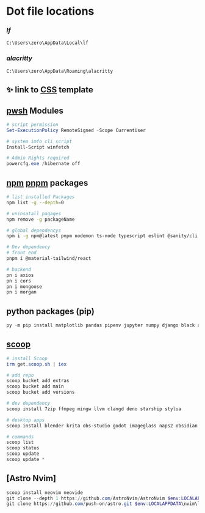 # Dot file locations
### ___lf___ 
`C:\Users\zero\AppData\Local\lf`
### ___alacritty___
`C:\Users\zero\AppData\Roaming\alacritty`

## ✨ link to [CSS](https://github.com/push-on/Dot-Files/blob/main/CSS/style.css) template

## [pwsh](https://learn.microsoft.com/en-us/powershell/scripting/install/installing-powershell-on-windows?view=powershell-7.3#winget) Modules

```ps1
# script permission
Set-ExecutionPolicy RemoteSigned -Scope CurrentUser

# system imfo cli script
Install-Script winfetch
```

```ps1
# Admin Rights required
powercfg.exe /hibernate off
```

## [npm](https://www.npmjs.com/) [pnpm](https://pnpm.io/) packages

```bash
# list installed Packages
npm list -g --depth=0

# uninsatall pagages
npm remove -g packageName

# global dependencys
npm i -g npm@latest pnpm nodemon ts-node typescript eslint @sanity/cli neovim prettier bash-language-server dockerfile-language-server-nodejs vscode-langservers-extracted typescript-language-server tree-sitter-cli svelte-language-server

# Dev dependency
# front end
pnpm i @material-tailwind/react

# backend
pn i axios
pn i cors
pn i mongoose
pn i morgan
```

## python packages (pip)

```python
py -m pip install matplotlib pandas pipenv jupyter numpy django black autopep8 jedi pynvim python-lsp-server scikit-learn
```

## [scoop](https://scoop.sh/)

```ps1
# install Scoop
irm get.scoop.sh | iex

# add repo
scoop bucket add extras
scoop bucket add main
scoop bucket add versions

# dev dependency
scoop install 7zip ffmpeg mingw llvm clangd deno starship stylua

# desktop apps
scoop install blender krita obs-studio godot imageglass naps2 obsidian xnconvert twinkle-tray everything bulk-rename-utility mp3tag

# commands
scoop list
scoop status
scoop update
scoop update *
```

## [Astro Nvim]

```ps1
scoop install neovim neovide
git clone --depth 1 https://github.com/AstroNvim/AstroNvim $env:LOCALAPPDATA\nvim
git clone https://github.com/push-on/astro.git $env:LOCALAPPDATA\nvim\lua\user
```
